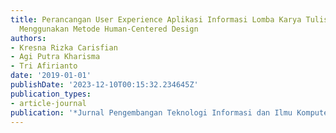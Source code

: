 ```yaml
---
title: Perancangan User Experience Aplikasi Informasi Lomba Karya Tulis Ilmiah Mahasiswa
  Menggunakan Metode Human-Centered Design
authors:
- Kresna Rizka Carisfian
- Agi Putra Kharisma
- Tri Afirianto
date: '2019-01-01'
publishDate: '2023-12-10T00:15:32.234645Z'
publication_types:
- article-journal
publication: '*Jurnal Pengembangan Teknologi Informasi dan Ilmu Komputer*'
---
```

